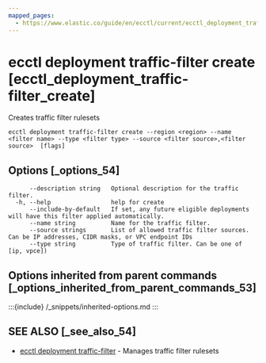 ```yaml
---
mapped_pages:
  - https://www.elastic.co/guide/en/ecctl/current/ecctl_deployment_traffic-filter_create.html
---
```


# ecctl deployment traffic-filter create [ecctl_deployment_traffic-filter_create]

Creates traffic filter rulesets

```
ecctl deployment traffic-filter create --region <region> --name <filter name> --type <filter type> --source <filter source>,<filter source>  [flags]
```


## Options [_options_54]

```
      --description string   Optional description for the traffic filter.
  -h, --help                 help for create
      --include-by-default   If set, any future eligible deployments will have this filter applied automatically.
      --name string          Name for the traffic filter.
      --source strings       List of allowed traffic filter sources. Can be IP addresses, CIDR masks, or VPC endpoint IDs
      --type string          Type of traffic filter. Can be one of [ip, vpce])
```


## Options inherited from parent commands [_options_inherited_from_parent_commands_53]

:::{include} /_snippets/inherited-options.md
:::


## SEE ALSO [_see_also_54]

* [ecctl deployment traffic-filter](/reference/ecctl_deployment_traffic-filter.md)	 - Manages traffic filter rulesets

